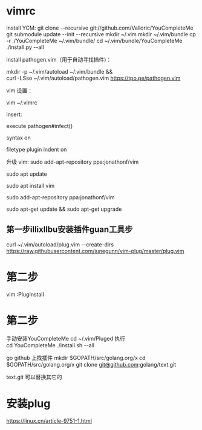 # vimrc

install YCM:
git clone --recursive git://github.com/Valloric/YouCompleteMe
git submodule update --init --recursive
mkdir ~/.vim
mkdir ~/.vim/bundle
cp -r ./YouCompleteMe ~/.vim/bundle/
cd ~/.vim/bundle/YouCompleteMe
./install.py --all

install pathogen.vim（用于自动寻找插件)：

mkdir -p ~/.vim/autoload ~/.vim/bundle && \
curl -LSso ~/.vim/autoload/pathogen.vim https://tpo.pe/pathogen.vim

vim 设置：

vim ~/.vimrc

insert:

execute pathogen#infect()

syntax on

filetype plugin indent on


升级 vim:
sudo add-apt-repository ppa:jonathonf/vim 


sudo apt update 

sudo apt install vim 

 
sudo add-apt-repository ppa:jonathonf/vim

sudo apt-get update && sudo apt-get upgrade

## 第一步illixllbu安装插件guan工具步 
curl  ~/.vim/autoload/plug.vim --create-dirs https://raw.githubusercontent.com/junegunn/vim-plug/master/plug.vim

# 第二步
vim :PlugInstall

# 第二步
手动安装YouCompleteMe
cd ~/.vim/Pluged 执行  
cd YouCompleteMe
./install.sh --all

go github 上找插件
mkdir $GOPATH/src/golang.org/x
cd $GOPATH/src/golang.org/x
git clone git@github.com:golang/text.git

text.git 可以替换其它的

# 安装plug
https://linux.cn/article-9751-1.html



